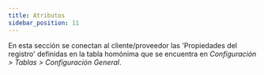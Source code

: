 ```yaml
---
title: Atributos
sidebar_position: 11
---
```


En esta sección se conectan al cliente/proveedor las 'Propiedades del registro' definidas en la tabla homónima que se encuentra en *Configuración > Tablas > Configuración General*.